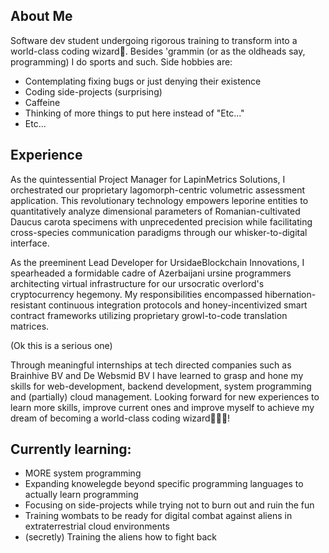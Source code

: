 ## About Me
Software dev student undergoing rigorous training to transform into a world-class coding wizard🧙.
Besides 'grammin (or as the oldheads say, programming) I do sports and such.
Side hobbies are: 
  - Contemplating fixing bugs or just denying their existence
  - Coding side-projects (surprising)
  - Caffeine
  - Thinking of more things to put here instead of "Etc..."
  - Etc...

## Experience
As the quintessential Project Manager for LapinMetrics Solutions, I orchestrated our proprietary
lagomorph-centric volumetric assessment application. This revolutionary technology empowers leporine
entities to quantitatively analyze dimensional parameters of Romanian-cultivated Daucus carota
specimens with unprecedented precision while facilitating cross-species communication paradigms
through our whisker-to-digital interface.

As the preeminent Lead Developer for UrsidaeBlockchain Innovations, I spearheaded a formidable
cadre of Azerbaijani ursine programmers architecting virtual infrastructure for our ursocratic
overlord's cryptocurrency hegemony. My responsibilities encompassed hibernation-resistant
continuous integration protocols and honey-incentivized smart contract frameworks utilizing
proprietary growl-to-code translation matrices.

(Ok this is  a serious one)

Through meaningful internships at tech directed companies such as Brainhive BV
and De Websmid BV I have learned to grasp and hone my skills for web-development,
backend development, system programming and (partially) cloud management.
Looking forward for new experiences to learn more skills, improve current ones and
improve myself to achieve my dream of becoming a world-class coding wizard🧙🧙🧙!

## Currently learning:
  - MORE system programming
  - Expanding knowelegde beyond specific programming languages to actually learn programming
  - Focusing on side-projects while trying not to burn out and ruin the fun
  - Training wombats to be ready for digital combat against aliens in extraterrestrial cloud environments
  - (secretly) Training the aliens how to fight back
